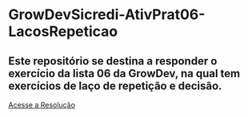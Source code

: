# GrowDevSicredi-AtivPrat06-LacosRepeticao
## Este repositório se destina a responder o exercício da lista 06 da GrowDev, na qual tem exercícios de laço de repetição e decisão.
[Acesse a Resolução](https://pablogarcia48.github.io/GrowDevSicredi-AtivPrat06-LacosRepeticao/)

